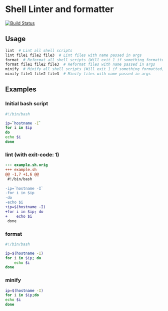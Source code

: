 # Shell Linter and formatter

[![Build Status](https://ci.isaev.tech/api/badges/IsaevTech/yamllint/status.svg)](https://ci.isaev.tech/IsaevTech/yamllint)

## Usage

```bash
lint  # Lint all shell scripts
lint file1 file2 file3  # Lint files with name passed in args
format  # Reformat all shell scripts (Will exit 1 if something formatted)
format file1 file2 file3  # Reformat files with name passed in args
minify  # Minify all shell scripts (Will exit 1 if something formatted)
minify file1 file2 file3  # Minify files with name passed in args
```

## Examples

### Initial bash script

```bash
#!/bin/bash

ip=`hostname -I`
for i in $ip
do
echo $i
done
```

### lint (with exit-code: 1)

```diff
--- example.sh.orig
+++ example.sh
@@ -1,7 +1,6 @@
 #!/bin/bash
 
-ip=`hostname -I`
-for i in $ip
-do
-echo $i
+ip=$(hostname -I)
+for i in $ip; do
+    echo $i
 done
```

### format

```bash
#!/bin/bash

ip=$(hostname -I)
for i in $ip; do
    echo $i
done
```

### minify

```bash
ip=$(hostname -I)
for i in $ip;do
echo $i
done
```
